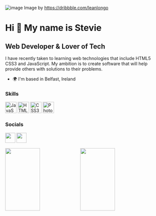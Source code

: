 ![image](https://user-images.githubusercontent.com/77494791/203944957-a53dc941-a22e-47ae-b14b-b5c99a2827a0.png)
Image by https://dribbble.com/leanlongo

Hi 👋 My name is Stevie
=======================

Web Developer & Lover of Tech
-----------------------------

I have recently taken to learning web technologies that include HTML5 CSS3 and JavaScript. My ambition is to create software that will help provide others with solutions to their problems.

* 🌍  I'm based in Belfast, Ireland

### Skills
<p align="left">
<a href="https://developer.mozilla.org/en-US/docs/Web/JavaScript" target="_blank" rel="noreferrer"><img src="https://raw.githubusercontent.com/danielcranney/readme-generator/main/public/icons/skills/javascript-colored.svg" width="36" height="36" alt="JavaScript" /></a>
<a href="https://developer.mozilla.org/en-US/docs/Glossary/HTML5" target="_blank" rel="noreferrer"><img src="https://raw.githubusercontent.com/danielcranney/readme-generator/main/public/icons/skills/html5-colored.svg" width="36" height="36" alt="HTML5" /></a>
<a href="https://www.w3.org/TR/CSS/#css" target="_blank" rel="noreferrer"><img src="https://raw.githubusercontent.com/danielcranney/readme-generator/main/public/icons/skills/css3-colored.svg" width="36" height="36" alt="CSS3" /></a>
<a href="https://www.adobe.com/uk/products/photoshop.html" target="_blank" rel="noreferrer"><img src="https://raw.githubusercontent.com/danielcranney/readme-generator/main/public/icons/skills/photoshop-colored.svg" width="36" height="36" alt="Photoshop" /></a>
</p>

### Socials

<p align="left"></a> <a href="https://www.github.com/gillen82" target="_blank" rel="noreferrer"><img src="https://raw.githubusercontent.com/danielcranney/readme-generator/main/public/icons/socials/github.svg" width="32" height="32" /></a> <a href="https://www.linkedin.com/in/stephen-gillen-a92487210/" target="_blank" rel="noreferrer"><img src="https://raw.githubusercontent.com/danielcranney/readme-generator/main/public/icons/socials/linkedin.svg" width="32" height="32" /></a></p>

<img align="left" width="47%" height="200px" src="https://github-readme-stats.vercel.app/api?username=gillen82&show_icons=true&theme=radical" />
<img align="left" width="47%" height="200px" src="https://github-readme-stats.vercel.app/api/top-langs/?username=gillen82&layout=compact" />
